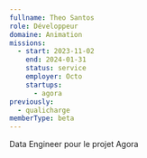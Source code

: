 ```yaml
---
fullname: Theo Santos
role: Développeur
domaine: Animation
missions:
  - start: 2023-11-02
    end: 2024-01-31
    status: service
    employer: Octo
    startups:
      - agora
previously:
  - qualicharge
memberType: beta
---
```

Data Engineer pour le projet Agora